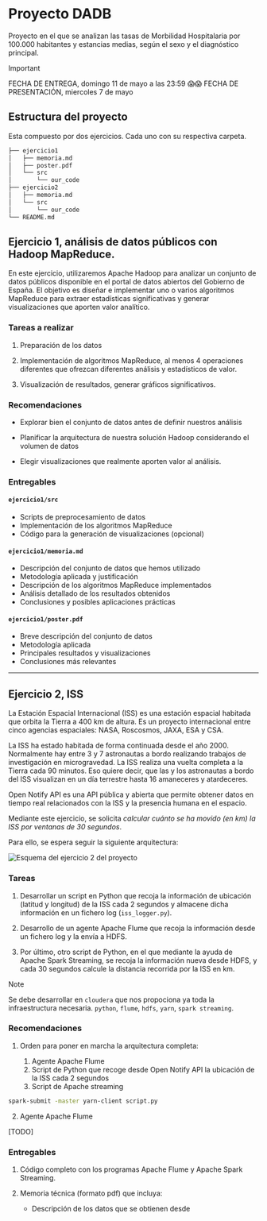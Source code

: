 # Proyecto DADB

Proyecto en el que se analizan las tasas de Morbilidad Hospitalaria por 100.000 habitantes y estancias medias, según el sexo y el diagnóstico principal.

> [!IMPORTANT]
> FECHA DE ENTREGA, domingo 11 de mayo a las 23:59 😱😱
> FECHA DE PRESENTACIÓN, miercoles 7 de mayo

## Estructura del proyecto

Esta compuesto por dos ejercicios. Cada uno con su respectiva carpeta.

```bash
├── ejercicio1
│   ├── memoria.md
│   ├── poster.pdf
│   └── src
│       └── our_code
├── ejercicio2
│   ├── memoria.md
│   └── src
│       └── our_code
└── README.md
```

## Ejercicio 1, análisis de datos públicos con Hadoop MapReduce.

En este ejercicio, utilizaremos Apache Hadoop para analizar un conjunto de datos públicos disponible en el portal de datos abiertos del Gobierno de España. El objetivo es diseñar e implementar uno o varios algoritmos MapReduce para extraer estadísticas significativas y generar visualizaciones que aporten valor analítico.

### Tareas a realizar

1. Preparación de los datos

2. Implementación de algoritmos MapReduce, al menos 4 operaciones diferentes que ofrezcan diferentes análisis y estadísticos de valor.

3. Visualización de resultados, generar gráficos significativos.

### Recomendaciones

* Explorar bien el conjunto de datos antes de definir nuestros análisis

* Planificar la arquitectura de nuestra solución Hadoop considerando el volumen de datos

* Elegir visualizaciones que realmente aporten valor al análisis.

### Entregables

#### `ejercicio1/src`

* Scripts de preprocesamiento de datos
* Implementación de los algoritmos MapReduce
* Código para la generación de visualizaciones (opcional)

#### `ejercicio1/memoria.md`

* Descripción del conjunto de datos que hemos utilizado
* Metodología aplicada y justificación
* Descripción de los algoritmos MapReduce implementados
* Análisis detallado de los resultados obtenidos
* Conclusiones y posibles aplicaciones prácticas

#### `ejercicio1/poster.pdf`

* Breve descripción del conjunto de datos
* Metodología aplicada
* Principales resultados y visualizaciones
* Conclusiones más relevantes

---

## Ejercicio 2, ISS

La Estación Espacial Internacional (ISS) es una estación espacial habitada que orbita la Tierra a 400 km de altura. Es un proyecto internacional entre cinco agencias espaciales: NASA, Roscosmos, JAXA, ESA y CSA.

La ISS ha estado habitada de forma continuada desde el año 2000. Normalmente hay entre 3 y 7 astronautas a bordo realizando trabajos de investigación en microgravedad. La ISS realiza una vuelta completa a la Tierra cada 90 minutos. Eso quiere decir, que las y los astronautas a bordo del ISS visualizan en un día terrestre hasta 16 amaneceres y atardeceres.

Open Notify API es una API pública y abierta que permite obtener datos en tiempo real relacionados con la ISS y la presencia humana en el espacio.

Mediante este ejercicio, se solicita *calcular cuánto se ha movido (en km) la ISS por ventanas de 30 segundos*.

Para ello, se espera seguir la siguiente arquitectura:

![Esquema del ejercicio 2 del proyecto](img/esquema1.jpg) 

### Tareas

1. Desarrollar un script en Python que recoja la información de ubicación (latitud y longitud) de la ISS cada 2 segundos y almacene dicha información en un fichero log (`iss_logger.py`).

2. Desarrollo de un agente Apache Flume que recoja la información desde un fichero log y la envía a HDFS.

3. Por último, otro script de Python, en el que mediante la ayuda de Apache Spark Streaming, se recoja la información nueva desde HDFS, y cada 30 segundos calcule la distancia recorrida por la ISS en km.

> [!NOTE]
> Se debe desarrollar en `cloudera` que nos propociona ya toda la infraestructura necesaria. `python`, `flume`, `hdfs`, `yarn`, `spark streaming`.

### Recomendaciones

1. Orden para poner en marcha la arquitectura completa:

    1. Agente Apache Flume
    2. Script de Python que recoge desde Open Notify API la ubicación de la ISS cada 2 segundos
    3. Script de Apache streaming

```bash
spark-submit -master yarn-client script.py
```

2. Agente Apache Flume

[TODO]

### Entregables

1. Código completo con los programas Apache Flume y Apache Spark Streaming.

2. Memoria técnica (formato pdf) que incluya:

    * Descripción de los datos que se obtienen desde 
